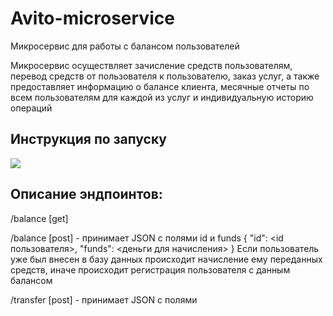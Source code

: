 # Avito-microservice
Микросервис для работы с балансом пользователей

Микросервис осуществляет зачисление средств пользователям, перевод средств от пользователя к пользователю, заказ услуг, а также предоставляет информацию о балансе клиента, месячные отчеты по всем пользователям для каждой из услуг и индивидуальную историю операций

Инструкция по запуску
---------------------
![]([https://ibb.co/TTHwTSk](https://ibb.co/TTHwTSk))


Описание эндпоинтов:
---------------------------

/balance [get]   

/balance [post] - принимает JSON с полями id и funds
{
    "id": <id пользователя>,
    "funds": <деньги для начисления>
}
Если пользователь уже был внесен в базу данных происходит начисление ему переданных средств, иначе происходит регистрация пользователя с данным балансом

/transfer [post] - принимает JSON с полями 
